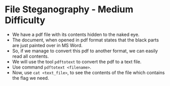# File Steganography - Medium Difficulty
- We have a pdf file with its contents hidden to the naked eye.
- The document, when opened in pdf format states that the black parts are just painted over in MS Word.
- So, if we manage to convert this pdf to another format, we can easily read all contents.
- We will use the tool `pdftotext` to convert the pdf to a text file.
- Use command `pdftotext <filename>`.
- Now, use `cat <text_file>`, to see the contents of the file which contains the flag we need.
